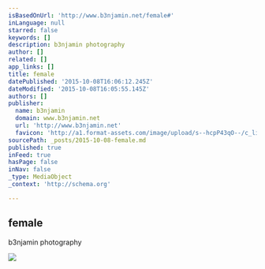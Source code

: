 ```yaml
---
isBasedOnUrl: 'http://www.b3njamin.net/female#'
inLanguage: null
starred: false
keywords: []
description: b3njamin photography
author: []
related: []
app_links: []
title: female
datePublished: '2015-10-08T16:06:12.245Z'
dateModified: '2015-10-08T16:05:55.145Z'
authors: []
publisher:
  name: b3njamin
  domain: www.b3njamin.net
  url: 'http://www.b3njamin.net'
  favicon: 'http://a1.format-assets.com/image/upload/s--hcpP43qO--/c_limit,g_center,h_16,w_16/a_auto,fl_keep_iptc.progressive,q_95/325191-15053501-b3njamin_card.ico'
sourcePath: _posts/2015-10-08-female.md
published: true
inFeed: true
hasPage: false
inNav: false
_type: MediaObject
_context: 'http://schema.org'

---
```

<article style=""><h1>female</h1><p>b3njamin photography</p><img src="http://a5.format-assets.com/image/private/s--Mr3qEmgx--/c_limit,g_center,h_65535,w_1600/a_auto,fl_keep_iptc.progressive,q_95/maternity_lifestyle-79-2_uyl73e.jpg" /></article>